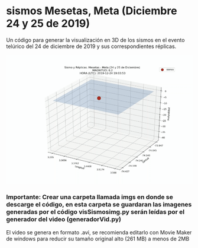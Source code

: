 # sismos Mesetas, Meta (Diciembre 24 y 25 de 2019)

Un código para generar la visualización en 3D de los sismos en el evento telúrico del 24 de diciembre de 2019 y sus correspondientes réplicas.

![animacionVisualizacion](animacionSismos.gif)

### Importante: Crear una carpeta llamada imgs en donde se descarge el código, en esta carpeta se guardaran las imagenes generadas por el código visSismosimg.py serán leídas por el generador del video (generadorVid.py)

El video se genera en formato .avi, se recomienda editarlo con Movie Maker de windows para reducir su tamaño original alto (261 MB) a menos de 2MB
